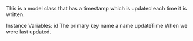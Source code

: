 This is a model class that has a timestamp which is updated each time it is written.

Instance Variables:
	id	<Integer>	The primary key
	name	<String>	a name
	updateTime	<Timestamp>	When we were last updated.

